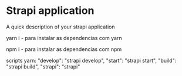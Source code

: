 # Strapi application

A quick description of your strapi application


yarn i - para instalar as dependencias com yarn

npm i - para instalar as dependencias com npm

scripts yarn: 
    "develop": "strapi develop",
    "start": "strapi start",
    "build": "strapi build",
    "strapi": "strapi"

